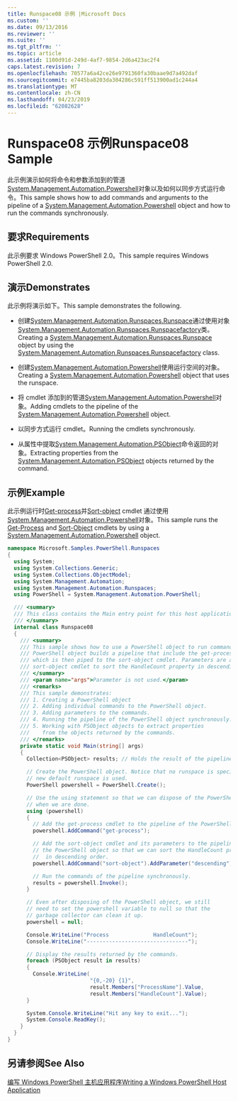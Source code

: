 ```yaml
---
title: Runspace08 示例 |Microsoft Docs
ms.custom: ''
ms.date: 09/13/2016
ms.reviewer: ''
ms.suite: ''
ms.tgt_pltfrm: ''
ms.topic: article
ms.assetid: 1100d91d-249d-4af7-9854-2d6a423ac2f4
caps.latest.revision: 7
ms.openlocfilehash: 70577a6a42ce26e9791360fa30baae9d7a492daf
ms.sourcegitcommit: e7445ba8203da304286c591ff513900ad1c244a4
ms.translationtype: MT
ms.contentlocale: zh-CN
ms.lasthandoff: 04/23/2019
ms.locfileid: "62082628"
---
```

# <a name="runspace08-sample"></a><span data-ttu-id="e2cf8-102">Runspace08 示例</span><span class="sxs-lookup"><span data-stu-id="e2cf8-102">Runspace08 Sample</span></span>

<span data-ttu-id="e2cf8-103">此示例演示如何将命令和参数添加到的管道[System.Management.Automation.Powershell](/dotnet/api/system.management.automation.powershell)对象以及如何以同步方式运行命令。</span><span class="sxs-lookup"><span data-stu-id="e2cf8-103">This sample shows how to add commands and arguments to the pipeline of a [System.Management.Automation.Powershell](/dotnet/api/system.management.automation.powershell) object and how to run the commands synchronously.</span></span>

## <a name="requirements"></a><span data-ttu-id="e2cf8-104">要求</span><span class="sxs-lookup"><span data-stu-id="e2cf8-104">Requirements</span></span>

<span data-ttu-id="e2cf8-105">此示例要求 Windows PowerShell 2.0。</span><span class="sxs-lookup"><span data-stu-id="e2cf8-105">This sample requires Windows PowerShell 2.0.</span></span>

## <a name="demonstrates"></a><span data-ttu-id="e2cf8-106">演示</span><span class="sxs-lookup"><span data-stu-id="e2cf8-106">Demonstrates</span></span>

<span data-ttu-id="e2cf8-107">此示例将演示如下。</span><span class="sxs-lookup"><span data-stu-id="e2cf8-107">This sample demonstrates the following.</span></span>

- <span data-ttu-id="e2cf8-108">创建[System.Management.Automation.Runspaces.Runspace](/dotnet/api/System.Management.Automation.Runspaces.Runspace)通过使用对象[System.Management.Automation.Runspaces.Runspacefactory](/dotnet/api/System.Management.Automation.Runspaces.RunspaceFactory)类。</span><span class="sxs-lookup"><span data-stu-id="e2cf8-108">Creating a [System.Management.Automation.Runspaces.Runspace](/dotnet/api/System.Management.Automation.Runspaces.Runspace) object by using the [System.Management.Automation.Runspaces.Runspacefactory](/dotnet/api/System.Management.Automation.Runspaces.RunspaceFactory) class.</span></span>

- <span data-ttu-id="e2cf8-109">创建[System.Management.Automation.Powershell](/dotnet/api/system.management.automation.powershell)使用运行空间的对象。</span><span class="sxs-lookup"><span data-stu-id="e2cf8-109">Creating a [System.Management.Automation.Powershell](/dotnet/api/system.management.automation.powershell) object that uses the runspace.</span></span>

- <span data-ttu-id="e2cf8-110">将 cmdlet 添加到的管道[System.Management.Automation.Powershell](/dotnet/api/system.management.automation.powershell)对象。</span><span class="sxs-lookup"><span data-stu-id="e2cf8-110">Adding cmdlets to the pipeline of the [System.Management.Automation.Powershell](/dotnet/api/system.management.automation.powershell) object.</span></span>

- <span data-ttu-id="e2cf8-111">以同步方式运行 cmdlet。</span><span class="sxs-lookup"><span data-stu-id="e2cf8-111">Running the cmdlets synchronously.</span></span>

- <span data-ttu-id="e2cf8-112">从属性中提取[System.Management.Automation.PSObject](/dotnet/api/System.Management.Automation.PSObject)命令返回的对象。</span><span class="sxs-lookup"><span data-stu-id="e2cf8-112">Extracting properties from the [System.Management.Automation.PSObject](/dotnet/api/System.Management.Automation.PSObject) objects returned by the command.</span></span>

## <a name="example"></a><span data-ttu-id="e2cf8-113">示例</span><span class="sxs-lookup"><span data-stu-id="e2cf8-113">Example</span></span>

<span data-ttu-id="e2cf8-114">此示例运行时[Get-process](/powershell/module/Microsoft.PowerShell.Management/Get-Process)并[Sort-object](/powershell/module/Microsoft.PowerShell.Utility/Sort-Object) cmdlet 通过使用[System.Management.Automation.Powershell](/dotnet/api/system.management.automation.powershell)对象。</span><span class="sxs-lookup"><span data-stu-id="e2cf8-114">This sample runs the [Get-Process](/powershell/module/Microsoft.PowerShell.Management/Get-Process) and [Sort-Object](/powershell/module/Microsoft.PowerShell.Utility/Sort-Object) cmdlets by using a [System.Management.Automation.Powershell](/dotnet/api/system.management.automation.powershell) object.</span></span>

```csharp
namespace Microsoft.Samples.PowerShell.Runspaces
{
  using System;
  using System.Collections.Generic;
  using System.Collections.ObjectModel;
  using System.Management.Automation;
  using System.Management.Automation.Runspaces;
  using PowerShell = System.Management.Automation.PowerShell;

  /// <summary>
  /// This class contains the Main entry point for this host application.
  /// </summary>
  internal class Runspace08
  {
    /// <summary>
    /// This sample shows how to use a PowerShell object to run commands. The
    /// PowerShell object builds a pipeline that include the get-process cmdlet,
    /// which is then piped to the sort-object cmdlet. Parameters are added to the
    /// sort-object cmdlet to sort the HandleCount property in descending order.
    /// </summary>
    /// <param name="args">Parameter is not used.</param>
    /// <remarks>
    /// This sample demonstrates:
    /// 1. Creating a PowerShell object
    /// 2. Adding individual commands to the PowerShell object.
    /// 3. Adding parameters to the commands.
    /// 4. Running the pipeline of the PowerShell object synchronously.
    /// 5. Working with PSObject objects to extract properties
    ///    from the objects returned by the commands.
    /// </remarks>
    private static void Main(string[] args)
    {
      Collection<PSObject> results; // Holds the result of the pipeline execution.

      // Create the PowerShell object. Notice that no runspace is specified so a
      // new default runspace is used.
      PowerShell powershell = PowerShell.Create();

      // Use the using statement so that we can dispose of the PowerShell object
      // when we are done.
      using (powershell)
      {
        // Add the get-process cmdlet to the pipeline of the PowerShell object.
        powershell.AddCommand("get-process");

        // Add the sort-object cmdlet and its parameters to the pipeline of
        // the PowerShell object so that we can sort the HandleCount property
        //  in descending order.
        powershell.AddCommand("sort-object").AddParameter("descending").AddParameter("property", "handlecount");

        // Run the commands of the pipeline synchronously.
        results = powershell.Invoke();
      }

      // Even after disposing of the PowerShell object, we still
      // need to set the powershell variable to null so that the
      // garbage collector can clean it up.
      powershell = null;

      Console.WriteLine("Process              HandleCount");
      Console.WriteLine("--------------------------------");

      // Display the results returned by the commands.
      foreach (PSObject result in results)
      {
        Console.WriteLine(
                          "{0,-20} {1}",
                          result.Members["ProcessName"].Value,
                          result.Members["HandleCount"].Value);
      }

      System.Console.WriteLine("Hit any key to exit...");
      System.Console.ReadKey();
    }
  }
}
```

## <a name="see-also"></a><span data-ttu-id="e2cf8-115">另请参阅</span><span class="sxs-lookup"><span data-stu-id="e2cf8-115">See Also</span></span>

[<span data-ttu-id="e2cf8-116">编写 Windows PowerShell 主机应用程序</span><span class="sxs-lookup"><span data-stu-id="e2cf8-116">Writing a Windows PowerShell Host Application</span></span>](./writing-a-windows-powershell-host-application.md)